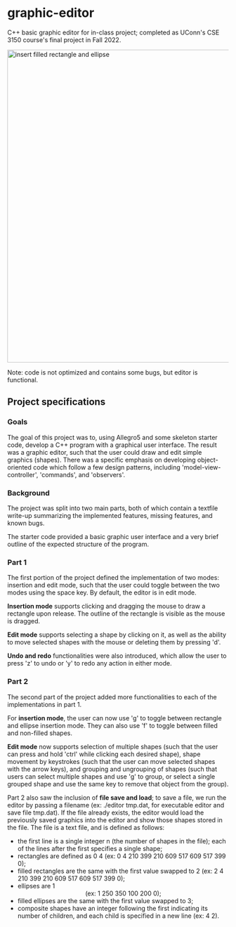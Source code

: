 # graphic-editor
C++ basic graphic editor for in-class project; completed as UConn's CSE 3150 course's final project in Fall 2022. 

<img width="712" alt="insert filled rectangle and ellipse" src="https://github.com/ariblack17/graphic-editor/assets/115741421/9643ffc5-5597-4128-ad21-7ae1c1af6a9f">

Note: code is not optimized and contains some bugs, but editor is functional.

## Project specifications

### Goals
The goal of this project was to, using Allegro5 and some skeleton starter code, develop a C++ program with a graphical user interface.
The result was a graphic editor, such that the user could draw and edit simple graphics (shapes). There was a specific emphasis on 
developing object-oriented code which follow a few design patterns, including 'model-view-controller', 'commands', and 'observers'.


### Background
The project was split into two main parts, both of which contain a textfile write-up summarizing the implemented features, 
missing features, and known bugs.

The starter code provided a basic graphic user interface and a very brief outline of the expected structure of the program. 


### Part 1
The first portion of the project defined the implementation of two modes: insertion and edit mode, such that the user could toggle
between the two modes using the space key. By default, the editor is in edit mode.

**Insertion mode** supports clicking and dragging the mouse to draw a rectangle upon release. The outline of the rectangle is visible as the 
mouse is dragged.

**Edit mode** supports selecting a shape by clicking on it, as well as the ability to move selected shapes with the mouse or deleting them
by pressing 'd'.

**Undo and redo** functionalities were also introduced, which allow the user to press 'z' to undo or 'y' to redo any action in either mode.


### Part 2
The second part of the project added more functionalities to each of the implementations in part 1. 

For **insertion mode**, the user can now use 'g' to toggle between rectangle and ellipse insertion mode. They can also use 'f' to toggle
between filled and non-filled shapes. 

**Edit mode** now supports selection of multiple shapes (such that the user can press and hold 'ctrl' while clicking each desired shape), 
shape movement by keystrokes (such that the user can move selected shapes with the arrow keys), and grouping and ungrouping of shapes 
(such that users can select multiple shapes and use 'g' to group, or select a single grouped shape and use the same key to remove that
object from the group). 

Part 2 also saw the inclusion of **file save and load**; to save a file, we run the editor by passing a filename (ex: ./editor tmp.dat, for 
executable editor and save file tmp.dat). If the file already exists, the editor would load the previously saved graphics into the
editor and show those shapes stored in the file. The file is a text file, and is defined as follows: 
- the first line is a single integer n (the number of shapes in the file); each of the lines after the first specifies a single shape;
- rectangles are defined as 0 4 <coordinates of the bounding box> <color> (ex: 0 4 210 399 210 609 517 609 517 399 0);
- filled rectangles are the same with the first value swapped to 2 (ex: 2 4 210 399 210 609 517 609 517 399 0);
- ellipses are 1 <center coordinates> <x radius> <y radius> <color> (ex: 1 250 350 100 200 0);
- filled ellipses are the same with the first value swapped to 3;
- composite shapes have an integer following the first indicating its number of children, and each child is specified in a new line (ex: 4 2).
